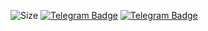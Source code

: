 ![Size](https://img.shields.io/github/repo-size/realeu/drive?style=flat&color=black)
[![Telegram Badge](https://img.shields.io/badge/-Support%20Chat:%20@MarineChats-0088CC?style=flat&logo=Telegram&logoColor=white&link=https://tx.me/MarineChats)](https://tx.me/MarineChats)
[![Telegram Badge](https://img.shields.io/badge/-Updates%20Channel:%20@MarineBots-0088CC?style=flat&logo=Telegram&logoColor=white&link=https://tx.me/MarineBots)](https://tx.me/MarineBots)
